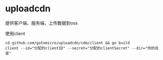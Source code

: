 # uploadcdn
提供客户端、服务端，上传数据到oss

使用client
```shell
cd github.com/gotomicro/uploadcdn/cdm/client && go build
client --id="分配的clientID" --secret="分配的clientSecret" --dir="你的目录"
```


